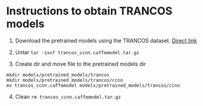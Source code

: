 # Instructions to obtain TRANCOS models
1. Download the pretrained models using the TRANCOS dataset.
[Direct link](https://universidaddealcala-my.sharepoint.com/:u:/g/personal/gram_uah_es/ERdcsUU57ZFCk28lbmG16WsBDWiU71yRwgJd0kpX-RmM8g?&Download=1)

2. Untar 
`tar -zxvf trancos_ccnn.caffemodel.tar.gz`

3. Create dir and move file to the pretrained models dir
```
mkdir models/pretrained_models/trancos
mkdir models/pretrained_models/trancos/ccnn
mv trancos_ccnn.caffemodel models/pretrained_models/trancos/ccnn
```

4. Clean
`rm trancos_ccnn.caffemodel.tar.gz`
